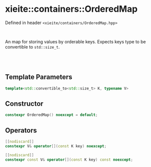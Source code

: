 # xieite::containers::OrderedMap
Defined in header `<xieite/containers/OrderedMap.hpp>`

<br/>

An map for storing values by orderable keys. Expects keys type to be convertible to `std::size_t`.

<br/><br/>

## Template Parameters
```cpp
template<std::convertible_to<std::size_t> K, typename V>
```

## Constructor
```cpp
constexpr OrderedMap() noexcept = default;
```

## Operators
```cpp
[[nodiscard]]
constexpr V& operator[](const K key) noexcept;
```
```cpp
[[nodiscard]]
constexpr const V& operator[](const K key) const noexcept;
```
